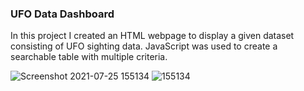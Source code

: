 ### UFO Data Dashboard
In this project I created an HTML webpage to display a given dataset consisting of UFO sighting data. JavaScript was used to create a searchable table with multiple criteria. 

![Screenshot 2021-07-25 155134](https://user-images.githubusercontent.com/76790142/126911691-48e46d69-c8bd-482d-84cf-aefb9f179aa9.png)
![155134](https://user-images.githubusercontent.com/76790142/126911689-e59a3ad4-a08a-4375-ae03-039d1bd63b40.png)
